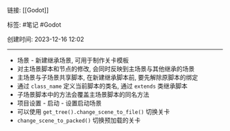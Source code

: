 链接: [[Godot]]

标签: #笔记 #Godot 

创建时间: 2023-12-16 12:02

---

- 场景 - 新建继承场景, 可用于制作关卡模板
- 对主场景脚本和节点的修改, 会同时反映到主场景与其他继承的场景
- 主场景与子场景共享脚本, 在新建继承脚本前, 要先解除原脚本的绑定
- 通过 `class_name` 定义当前脚本的类名, 通过 `extends` 类继承脚本
- 子场景脚本中的方法会覆盖主场景脚本的同名方法
- 项目设置 - 启动 - 设置启动场景
- 可以使用 `get_tree().change_scene_to_file()` 切换关卡
- `change_scene_to_packed()` 切换预加载的关卡